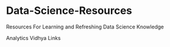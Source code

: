 # Data-Science-Resources
Resources For Learning and Refreshing Data Science Knowledge


Analytics Vidhya Links
